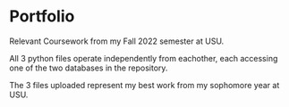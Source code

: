 # Portfolio
Relevant Coursework from my Fall 2022 semester at USU.

All 3 python files operate independently from eachother, 
each accessing one of the two databases in the repository.

The 3 files uploaded represent my best work from my 
sophomore year at USU.
